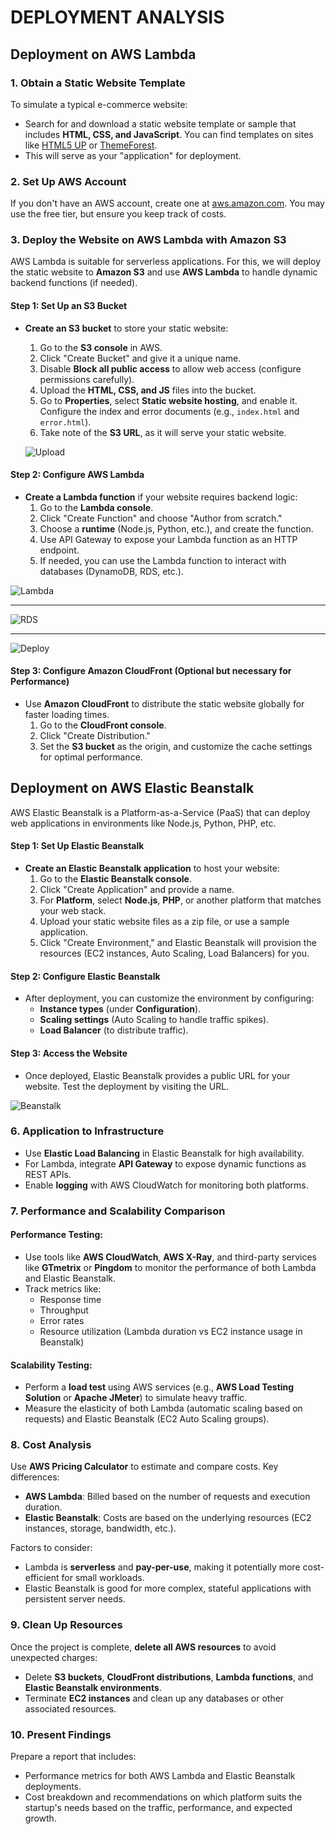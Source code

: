 # DEPLOYMENT ANALYSIS

## Deployment on AWS Lambda

### **1. Obtain a Static Website Template**
To simulate a typical e-commerce website:
- Search for and download a static website template or sample that includes **HTML, CSS, and JavaScript**. You can find templates on sites like [HTML5 UP](https://html5up.net/) or [ThemeForest](https://themeforest.net/).
- This will serve as your "application" for deployment.

### **2. Set Up AWS Account**
If you don't have an AWS account, create one at [aws.amazon.com](https://aws.amazon.com/). You may use the free tier, but ensure you keep track of costs.

### **3. Deploy the Website on AWS Lambda with Amazon S3**
AWS Lambda is suitable for serverless applications. For this, we will deploy the static website to **Amazon S3** and use **AWS Lambda** to handle dynamic backend functions (if needed).

#### **Step 1: Set Up an S3 Bucket**
- **Create an S3 bucket** to store your static website:
  1. Go to the **S3 console** in AWS.
  2. Click "Create Bucket" and give it a unique name.
  3. Disable **Block all public access** to allow web access (configure permissions carefully).
  4. Upload the **HTML, CSS, and JS** files into the bucket.
  5. Go to **Properties**, select **Static website hosting**, and enable it. Configure the index and error documents (e.g., `index.html` and `error.html`).
  6. Take note of the **S3 URL**, as it will serve your static website.

  ![Upload](file.png "Upload")

#### **Step 2: Configure AWS Lambda**
- **Create a Lambda function** if your website requires backend logic:
  1. Go to the **Lambda console**.
  2. Click "Create Function" and choose "Author from scratch."
  3. Choose a **runtime** (Node.js, Python, etc.), and create the function.
  4. Use API Gateway to expose your Lambda function as an HTTP endpoint.
  5. If needed, you can use the Lambda function to interact with databases (DynamoDB, RDS, etc.).

![Lambda](lambda.png "Lambda")

---

![RDS](RDS.png "RDS")

---

![Deploy](deploy.png "Deploy")

#### **Step 3: Configure Amazon CloudFront (Optional but necessary for Performance)**
- Use **Amazon CloudFront** to distribute the static website globally for faster loading times.
  1. Go to the **CloudFront console**.
  2. Click "Create Distribution."
  3. Set the **S3 bucket** as the origin, and customize the cache settings for optimal performance.
  
## Deployment on AWS Elastic Beanstalk

AWS Elastic Beanstalk is a Platform-as-a-Service (PaaS) that can deploy web applications in environments like Node.js, Python, PHP, etc.

#### **Step 1: Set Up Elastic Beanstalk**
- **Create an Elastic Beanstalk application** to host your website:
  1. Go to the **Elastic Beanstalk console**.
  2. Click "Create Application" and provide a name.
  3. For **Platform**, select **Node.js**, **PHP**, or another platform that matches your web stack.
  4. Upload your static website files as a zip file, or use a sample application.
  5. Click "Create Environment," and Elastic Beanstalk will provision the resources (EC2 instances, Auto Scaling, Load Balancers) for you.

#### **Step 2: Configure Elastic Beanstalk**
- After deployment, you can customize the environment by configuring:
  - **Instance types** (under **Configuration**).
  - **Scaling settings** (Auto Scaling to handle traffic spikes).
  - **Load Balancer** (to distribute traffic).

#### **Step 3: Access the Website**
- Once deployed, Elastic Beanstalk provides a public URL for your website. Test the deployment by visiting the URL.

![Beanstalk](beanstalk.png "Beanstalk")
### **6. Application to Infrastructure**
- Use **Elastic Load Balancing** in Elastic Beanstalk for high availability.
- For Lambda, integrate **API Gateway** to expose dynamic functions as REST APIs.
- Enable **logging** with AWS CloudWatch for monitoring both platforms.

### **7. Performance and Scalability Comparison**
#### **Performance Testing:**
- Use tools like **AWS CloudWatch**, **AWS X-Ray**, and third-party services like **GTmetrix** or **Pingdom** to monitor the performance of both Lambda and Elastic Beanstalk.
- Track metrics like:
  - Response time
  - Throughput
  - Error rates
  - Resource utilization (Lambda duration vs EC2 instance usage in Beanstalk)
  
#### **Scalability Testing:**
- Perform a **load test** using AWS services (e.g., **AWS Load Testing Solution** or **Apache JMeter**) to simulate heavy traffic.
- Measure the elasticity of both Lambda (automatic scaling based on requests) and Elastic Beanstalk (EC2 Auto Scaling groups).

### **8. Cost Analysis**
Use **AWS Pricing Calculator** to estimate and compare costs. Key differences:
- **AWS Lambda**: Billed based on the number of requests and execution duration.
- **Elastic Beanstalk**: Costs are based on the underlying resources (EC2 instances, storage, bandwidth, etc.).
  
Factors to consider:
- Lambda is **serverless** and **pay-per-use**, making it potentially more cost-efficient for small workloads.
- Elastic Beanstalk is good for more complex, stateful applications with persistent server needs.

### **9. Clean Up Resources**
Once the project is complete, **delete all AWS resources** to avoid unexpected charges:
- Delete **S3 buckets**, **CloudFront distributions**, **Lambda functions**, and **Elastic Beanstalk environments**.
- Terminate **EC2 instances** and clean up any databases or other associated resources.

### **10. Present Findings**
Prepare a report that includes:
- Performance metrics for both AWS Lambda and Elastic Beanstalk deployments.
- Cost breakdown and recommendations on which platform suits the startup's needs based on the traffic, performance, and expected growth.